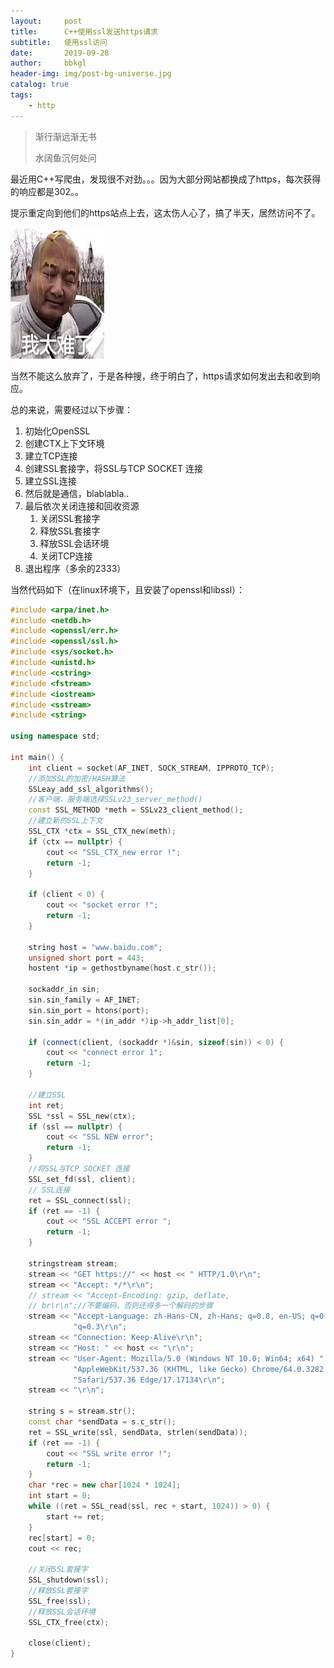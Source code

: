 ```yaml
---
layout:     post
title:      C++使用ssl发送https请求
subtitle:   使用ssl访问
date:       2019-09-28
author:     bbkgl
header-img: img/post-bg-universe.jpg
catalog: true
tags:
    - http
---
```


> 渐行渐远渐无书
> 
> 水阔鱼沉何处问
> 

最近用C++写爬虫，发现很不对劲。。。因为大部分网站都换成了https，每次获得的响应都是302。。

提示重定向到他们的https站点上去，这太伤人心了，搞了半天，居然访问不了。

![H592b1e643bbd4bcbae9a25c06715e063t](../cloud_img/H592b1e643bbd4bcbae9a25c06715e063t.jpg)

当然不能这么放弃了，于是各种搜，终于明白了，https请求如何发出去和收到响应。

总的来说，需要经过以下步骤：

1. 初始化OpenSSL
2. 创建CTX上下文环境
3. 建立TCP连接
4. 创建SSL套接字，将SSL与TCP SOCKET 连接
5. 建立SSL连接
6. 然后就是通信，blablabla..
7. 最后依次关闭连接和回收资源
   1. 关闭SSL套接字
   2. 释放SSL套接字
   3. 释放SSL会话环境
   4. 关闭TCP连接
8. 退出程序（多余的2333）

当然代码如下（在linux环境下，且安装了openssl和libssl）：

```cpp
#include <arpa/inet.h>
#include <netdb.h>
#include <openssl/err.h>
#include <openssl/ssl.h>
#include <sys/socket.h>
#include <unistd.h>
#include <cstring>
#include <fstream>
#include <iostream>
#include <sstream>
#include <string>

using namespace std;

int main() {
    int client = socket(AF_INET, SOCK_STREAM, IPPROTO_TCP);
    //添加SSL的加密/HASH算法
    SSLeay_add_ssl_algorithms();
    //客户端，服务端选择SSLv23_server_method()
    const SSL_METHOD *meth = SSLv23_client_method();
    //建立新的SSL上下文
    SSL_CTX *ctx = SSL_CTX_new(meth);
    if (ctx == nullptr) {
        cout << "SSL_CTX_new error !";
        return -1;
    }

    if (client < 0) {
        cout << "socket error !";
        return -1;
    }

    string host = "www.baidu.com";
    unsigned short port = 443;
    hostent *ip = gethostbyname(host.c_str());

    sockaddr_in sin;
    sin.sin_family = AF_INET;
    sin.sin_port = htons(port);
    sin.sin_addr = *(in_addr *)ip->h_addr_list[0];

    if (connect(client, (sockaddr *)&sin, sizeof(sin)) < 0) {
        cout << "connect error 1";
        return -1;
    }

    //建立SSL
    int ret;
    SSL *ssl = SSL_new(ctx);
    if (ssl == nullptr) {
        cout << "SSL NEW error";
        return -1;
    }
    //将SSL与TCP SOCKET 连接
    SSL_set_fd(ssl, client);
    // SSL连接
    ret = SSL_connect(ssl);
    if (ret == -1) {
        cout << "SSL ACCEPT error ";
        return -1;
    }

    stringstream stream;
    stream << "GET https://" << host << " HTTP/1.0\r\n";
    stream << "Accept: */*\r\n";
    // stream << "Accept-Encoding: gzip, deflate,
    // br\r\n";//不要编码，否则还得多一个解码的步骤
    stream << "Accept-Language: zh-Hans-CN, zh-Hans; q=0.8, en-US; q=0.5, en; "
              "q=0.3\r\n";
    stream << "Connection: Keep-Alive\r\n";
    stream << "Host: " << host << "\r\n";
    stream << "User-Agent: Mozilla/5.0 (Windows NT 10.0; Win64; x64) "
              "AppleWebKit/537.36 (KHTML, like Gecko) Chrome/64.0.3282.140 "
              "Safari/537.36 Edge/17.17134\r\n";
    stream << "\r\n";

    string s = stream.str();
    const char *sendData = s.c_str();
    ret = SSL_write(ssl, sendData, strlen(sendData));
    if (ret == -1) {
        cout << "SSL write error !";
        return -1;
    }
    char *rec = new char[1024 * 1024];
    int start = 0;
    while ((ret = SSL_read(ssl, rec + start, 1024)) > 0) {
        start += ret;
    }
    rec[start] = 0;
    cout << rec;

    //关闭SSL套接字
    SSL_shutdown(ssl);
    //释放SSL套接字
    SSL_free(ssl);
    //释放SSL会话环境
    SSL_CTX_free(ctx);

    close(client);
}
```

